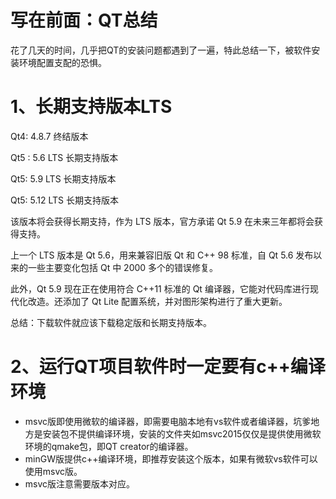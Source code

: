 # 写在前面：QT总结

花了几天的时间，几乎把QT的安装问题都遇到了一遍，特此总结一下，被软件安装环境配置支配的恐惧。

# 1、长期支持版本LTS

Qt4:    4.8.7       终结版本

Qt5 :   5.6 LTS  长期支持版本

Qt5:    5.9 LTS  长期支持版本

Qt5:    5.12 LTS 长期支持版本



该版本将会获得长期支持，作为 LTS 版本，官方承诺 Qt 5.9 在未来三年都将会获得支持。

上一个 LTS 版本是 Qt 5.6，用来兼容旧版 Qt 和 C++ 98 标准，自 Qt 5.6 发布以来的一些主要变化包括 Qt 中 2000 多个的错误修复。

此外，Qt 5.9 现在正在使用符合 C++11 标准的 Qt 编译器，它能对代码库进行现代化改造。还添加了 Qt Lite 配置系统，并对图形架构进行了重大更新。

总结：下载软件就应该下载稳定版和长期支持版本。

# 2、运行QT项目软件时一定要有c++编译环境

- msvc版即使用微软的编译器，即需要电脑本地有vs软件或者编译器，坑爹地方是安装包不提供编译环境，安装的文件夹如msvc2015仅仅是提供使用微软环境的qmake包，即QT creator的编译器。
- minGW版提供c++编译环境，即推荐安装这个版本，如果有微软vs软件可以使用msvc版。
- msvc版注意需要版本对应。

